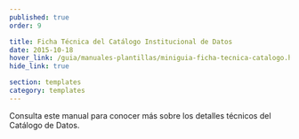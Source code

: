 ```yaml
---
published: true
order: 9

title: Ficha Técnica del Catálogo Institucional de Datos
date: 2015-10-18
hover_link: /guia/manuales-plantillas/miniguia-ficha-tecnica-catalogo.html
hide_link: true

section: templates
category: templates
---
```


Consulta este manual para conocer más sobre los detalles técnicos del Catálogo de Datos.
